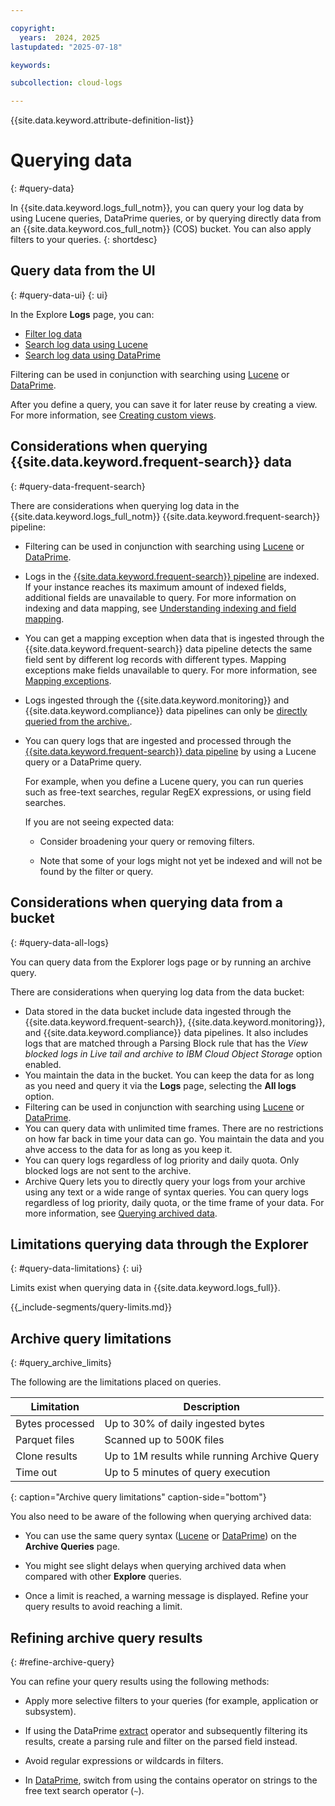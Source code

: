 ```yaml
---

copyright:
  years:  2024, 2025
lastupdated: "2025-07-18"

keywords:

subcollection: cloud-logs

---
```


{{site.data.keyword.attribute-definition-list}}


#  Querying data
{: #query-data}

In {{site.data.keyword.logs_full_notm}}, you can query your log data by using Lucene queries, DataPrime queries, or by querying directly data from an {{site.data.keyword.cos_full_notm}} (COS) bucket. You can also apply filters to your queries.
{: shortdesc}


## Query data from the UI
{: #query-data-ui}
{: ui}

In the Explore **Logs** page, you can:

* [Filter log data](/docs/cloud-logs?topic=cloud-logs-query-data-filter)
* [Search log data using Lucene](/docs/cloud-logs?topic=cloud-logs-query-data-lucene)
* [Search log data using DataPrime](/docs/cloud-logs?topic=cloud-logs-query-data-dataprime)

Filtering can be used in conjunction with searching using [Lucene](/docs/cloud-logs?topic=cloud-logs-query-data-lucene) or [DataPrime](/docs/cloud-logs?topic=cloud-logs-query-data-dataprime).

After you define a query, you can save it for later reuse by creating a view. For more information, see [Creating custom views](/docs/cloud-logs?topic=cloud-logs-custom_views&interface=ui#create_view).



##  Considerations when querying {{site.data.keyword.frequent-search}} data
{: #query-data-frequent-search}

There are considerations when querying log data in the {{site.data.keyword.logs_full_notm}} {{site.data.keyword.frequent-search}} pipeline:

- Filtering can be used in conjunction with searching using [Lucene](/docs/cloud-logs?topic=cloud-logs-query-data-lucene) or [DataPrime](/docs/cloud-logs?topic=cloud-logs-query-data-dataprime).
- Logs in the [{{site.data.keyword.frequent-search}} pipeline](/docs/cloud-logs?topic=cloud-logs-tco-optimizer) are indexed. If your instance reaches its maximum amount of indexed fields, additional fields are unavailable to query. For more information on indexing and data mapping, see [Understanding indexing and field mapping](/docs/cloud-logs?topic=cloud-logs-indexing_mapping).
- You can get a mapping exception when data that is ingested through the {{site.data.keyword.frequent-search}} data pipeline detects the same field sent by different log records with different types. Mapping exceptions make fields unavailable to query. For more information, see [Mapping exceptions](/docs/cloud-logs?topic=cloud-logs-query-mapping-exceptions).
- Logs ingested through the {{site.data.keyword.monitoring}} and {{site.data.keyword.compliance}} data pipelines can only be [directly queried from the archive.](/docs/cloud-logs?topic=cloud-logs-query-archive-data-bucket&interface=ui).
- You can query logs that are ingested and processed through the [{{site.data.keyword.frequent-search}} data pipeline](/docs/cloud-logs?topic=cloud-logs-tco-optimizer) by using a Lucene query or a DataPrime query.

    For example, when you define a Lucene query, you can run queries such as free-text searches, regular RegEX expressions, or using field searches.

    If you are not seeing expected data:

    * Consider broadening your query or removing filters.

    * Note that some of your logs might not yet be indexed and will not be found by the filter or query.



##  Considerations when querying data from a bucket
{: #query-data-all-logs}

You can query data from the Explorer logs page or by running an archive query.

There are considerations when querying log data from the data bucket:

- Data stored in the data bucket include data ingested through the {{site.data.keyword.frequent-search}}, {{site.data.keyword.monitoring}}, and {{site.data.keyword.compliance}} data pipelines. It also includes logs that are matched through a Parsing Block rule that has the *View blocked logs in Live tail and archive to IBM Cloud Object Storage* option enabled.
- You maintain the data in the bucket. You can keep the data for as long as you need and query it via the **Logs** page, selecting the **All logs** option.
- Filtering can be used in conjunction with searching using [Lucene](/docs/cloud-logs?topic=cloud-logs-query-data-lucene) or [DataPrime](/docs/cloud-logs?topic=cloud-logs-query-data-dataprime).
- You can query data with unlimited time frames. There are no restrictions on how far back in time your data can go. You maintain the data and you ahve access to the data for as long as you keep it.
- You can query logs regardless of log priority and daily quota. Only blocked logs are not sent to the archive.
- Archive Query lets you to directly query your logs from your archive using any text or a wide range of syntax queries. You can query logs regardless of log priority, daily quota, or the time frame of your data. For more information, see [Querying archived data](/docs/cloud-logs?topic=cloud-logs-query-archive-data-bucket&interface=ui).


## Limitations querying data through the Explorer
{: #query-data-limitations}
{: ui}

Limits exist when querying data in {{site.data.keyword.logs_full}}.


{{_include-segments/query-limits.md}}


## Archive query limitations
{: #query_archive_limits}

The following are the limitations placed on queries.

| Limitation | 	Description |
|---------|----------|
| Bytes processed |	Up to 30% of daily ingested bytes |
| Parquet files | Scanned	up to 500K files |
| Clone results |	Up to 1M results while running Archive Query |
| Time out |	Up to 5 minutes of query execution |
 {: caption="Archive query limitations" caption-side="bottom"}

You also need to be aware of the following when querying archived data:

* You can use the same query syntax ([Lucene](/docs/cloud-logs?topic=cloud-logs-query-data-lucene) or [DataPrime](/docs/cloud-logs?topic=cloud-logs-query-data-dataprime)) on the **Archive Queries** page.

* You might see slight delays when querying archived data when compared with other **Explore** queries.

* Once a limit is reached, a warning message is displayed. Refine your query results to avoid reaching a limit.


## Refining archive query results
{: #refine-archive-query}

You can refine your query results using the following methods:

* Apply more selective filters to your queries (for example, application or subsystem).

* If using the DataPrime [extract](/docs/cloud-logs?topic=cloud-logs-dataprime-ref#extract) operator and subsequently filtering its results, create a parsing rule and filter on the parsed field instead.

* Avoid regular expressions or wildcards in filters.

* In [DataPrime](/docs/cloud-logs?topic=cloud-logs-dataprime-ref), switch from using the contains operator on strings to the free text search operator (`~`).
